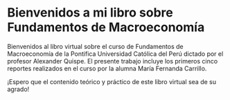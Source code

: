 # Bienvenidos a mi libro sobre Fundamentos de Macroeconomía 

Bienvenidos al libro virtual sobre el curso de Fundamentos de Macroeconomía de la Pontifica Universidad Católica del Perú dictado por el profesor Alexander Quispe. El presente trabajo incluye los primeros cinco reportes realizados en el curso por la alumna María Fernanda Carrillo. 

¡Espero que el contenido teórico y práctico de este libro virtual sea de su agrado!

```{tableofcontents}
```
